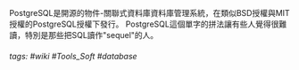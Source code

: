 PostgreSQL是開源的物件-關聯式資料庫資料庫管理系統，在類似BSD授權與MIT授權的PostgreSQL授權下發行。 PostgreSQL這個單字的拼法讓有些人覺得很難讀，特別是那些把SQL讀作"sequel"的人。

###### tags: #wiki #Tools_Soft #database 